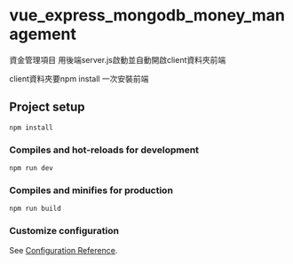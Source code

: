 # vue_express_mongodb_money_management
資金管理項目
用後端server.js啟動並自動開啟client資料夾前端

client資料夾要npm install 一次安裝前端
## Project setup
```
npm install
```

### Compiles and hot-reloads for development
```
npm run dev
```

### Compiles and minifies for production
```
npm run build
```

### Customize configuration
See [Configuration Reference](https://cli.vuejs.org/config/).
